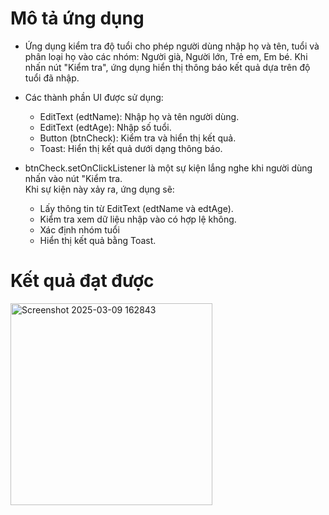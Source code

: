 # Mô tả ứng dụng

- Ứng dụng kiểm tra độ tuổi cho phép người dùng nhập họ và tên, tuổi và
  phân loại họ vào các nhóm: Người già, Người lớn, Trẻ em, Em bé. Khi nhấn nút "Kiểm tra", ứng dụng hiển thị
  thông báo kết quả dựa trên độ tuổi đã nhập.
- Các thành phần UI được sử dụng:
  + EditText (edtName): Nhập họ và tên người dùng.
  + EditText (edtAge): Nhập số tuổi.
  + Button (btnCheck): Kiểm tra và hiển thị kết quả.
  + Toast: Hiển thị kết quả dưới dạng thông báo.

- btnCheck.setOnClickListener là một sự kiện lắng nghe khi người dùng nhấn vào nút "Kiểm tra.  
  Khi sự kiện này xảy ra, ứng dụng sẽ:
  + Lấy thông tin từ EditText (edtName và edtAge).
  + Kiểm tra xem dữ liệu nhập vào có hợp lệ không.
  + Xác định nhóm tuổi
  + Hiển thị kết quả bằng Toast.

# Kết quả đạt được
<img width="323" alt="Screenshot 2025-03-09 162843" src="https://github.com/user-attachments/assets/1984daa3-0f58-4c62-a657-688ba5c27add" />
